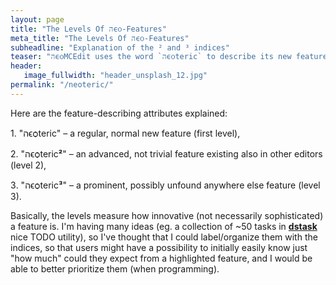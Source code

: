 ```yaml
---
layout: page
title: "The Levels Of הϵѻ-Features"
meta_title: "The Levels Of הϵѻ-Features"
subheadline: "Explanation of the ² and ³ indices"
teaser: "הϵѻMCEdit uses the word `הϵѻteric` to describe its new features, which is sometimes followed by upper indices: ² or ³. What is their meaning?"
header:
   image_fullwidth: "header_unsplash_12.jpg"
permalink: "/neoteric/"
---
```


<p>
Here are the feature-describing attributes explained:
</p>
<p>
1. "הϵѻteric" – a regular, normal new feature (first level),
</p>
<p>
2. "הϵѻteric<b>²</b>" – an advanced, not trivial feature existing
   also in other editors (level 2),
</p>
<p>
3. "הϵѻteric<b>³</b>" – a prominent, possibly unfound 
anywhere else feature (level 3).
</p>

<p>

Basically, the levels measure how innovative (not necessarily
sophisticated) a feature is. I'm having many ideas (eg. a
collection of ~50 tasks in <b><a
href="https://github.com/naggie/dstask"
target="_new">dstask</a></b> nice TODO utility), so I've thought
that I could label/organize them with the indices, so that users
might have a possibility to initially easily know just "how much"
could they expect from a highlighted feature, and I would be able
to better prioritize them (when programming).

</p>

</p>

